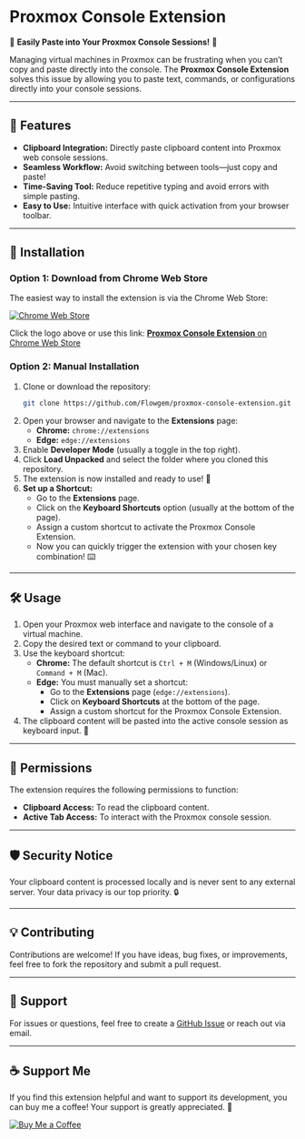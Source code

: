 # Proxmox Console Extension  

🚀 **Easily Paste into Your Proxmox Console Sessions!** 🚀  

Managing virtual machines in Proxmox can be frustrating when you can’t copy and paste directly into the console. The **Proxmox Console Extension** solves this issue by allowing you to paste text, commands, or configurations directly into your console sessions.  

---

## 🌟 Features  
- **Clipboard Integration:** Directly paste clipboard content into Proxmox web console sessions.  
- **Seamless Workflow:** Avoid switching between tools—just copy and paste!  
- **Time-Saving Tool:** Reduce repetitive typing and avoid errors with simple pasting.  
- **Easy to Use:** Intuitive interface with quick activation from your browser toolbar.  

---

## 🚀 Installation  
### Option 1: Download from Chrome Web Store  
The easiest way to install the extension is via the Chrome Web Store:  

[![Chrome Web Store](https://upload.wikimedia.org/wikipedia/commons/thumb/8/8c/Google_Chrome_Web_Store_logo.png/512px-Google_Chrome_Web_Store_logo.png)](https://chromewebstore.google.com/detail/proxmox-console-extension/mnkdipbaleabnmdhikbhnkennhldlmaf?authuser=0&hl=nl&pli=1)  

Click the logo above or use this link: [**Proxmox Console Extension** on Chrome Web Store](https://chromewebstore.google.com/detail/proxmox-console-extension/mnkdipbaleabnmdhikbhnkennhldlmaf?authuser=0&hl=nl&pli=1)


### Option 2: Manual Installation 
1. Clone or download the repository:  
   ```bash
   git clone https://github.com/Flowgem/proxmox-console-extension.git
2. Open your browser and navigate to the **Extensions** page:  
   - **Chrome:** `chrome://extensions`  
   - **Edge:** `edge://extensions`  
3. Enable **Developer Mode** (usually a toggle in the top right).  
4. Click **Load Unpacked** and select the folder where you cloned this repository.  
5. The extension is now installed and ready to use! 🎉  
6. **Set up a Shortcut:**  
   - Go to the **Extensions** page.  
   - Click on the **Keyboard Shortcuts** option (usually at the bottom of the page).  
   - Assign a custom shortcut to activate the Proxmox Console Extension.  
   - Now you can quickly trigger the extension with your chosen key combination! ⌨️  
  

---

## 🛠️ Usage  
1. Open your Proxmox web interface and navigate to the console of a virtual machine.  
2. Copy the desired text or command to your clipboard.  
3. Use the keyboard shortcut:  
   - **Chrome:** The default shortcut is `Ctrl + M` (Windows/Linux) or `Command + M` (Mac).  
   - **Edge:** You must manually set a shortcut:  
     - Go to the **Extensions** page (`edge://extensions`).  
     - Click on **Keyboard Shortcuts** at the bottom of the page.  
     - Assign a custom shortcut for the Proxmox Console Extension.  
4. The clipboard content will be pasted into the active console session as keyboard input. 🚀  


---

## 📖 Permissions  
The extension requires the following permissions to function:  
- **Clipboard Access:** To read the clipboard content.  
- **Active Tab Access:** To interact with the Proxmox console session.  

---

## 🛡️ Security Notice  
Your clipboard content is processed locally and is never sent to any external server. Your data privacy is our top priority. 🔒  

---

## 💡 Contributing  
Contributions are welcome! If you have ideas, bug fixes, or improvements, feel free to fork the repository and submit a pull request.  

---

## 📧 Support  
For issues or questions, feel free to create a [GitHub Issue](https://github.com/yourusername/proxmox-console-extension/issues) or reach out via email.  

---
## ☕ Support Me  
If you find this extension helpful and want to support its development, you can buy me a coffee! Your support is greatly appreciated. 💖  

[![Buy Me a Coffee](https://www.buymeacoffee.com/assets/img/guidelines/download-assets-sm-1.svg)](https://buymeacoffee.com/flowgem)  

